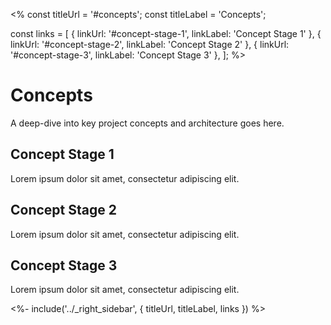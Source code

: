 <%
const titleUrl = '#concepts';
const titleLabel = 'Concepts';

const links = [
  { linkUrl: '#concept-stage-1', linkLabel: 'Concept Stage 1' },
  { linkUrl: '#concept-stage-2', linkLabel: 'Concept Stage 2' },
  { linkUrl: '#concept-stage-3', linkLabel: 'Concept Stage 3' },
];
%>

# Concepts

A deep-dive into key project concepts and architecture goes here.

## Concept Stage 1

Lorem ipsum dolor sit amet, consectetur adipiscing elit.

## Concept Stage 2

Lorem ipsum dolor sit amet, consectetur adipiscing elit.

## Concept Stage 3

Lorem ipsum dolor sit amet, consectetur adipiscing elit.

<%- include('../_right_sidebar', { titleUrl, titleLabel, links }) %>
